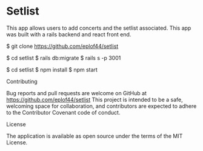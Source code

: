# Setlist

This app allows users to add concerts and the setlist associated. This app was built with a rails backend and react front end.

$ git clone https://github.com/eplof44/setlist

$ cd setlist $ rails db:migrate $ rails s -p 3001

$ cd setlist $ npm install $ npm start

Contributing

Bug reports and pull requests are welcome on GitHub at https://github.com/eplof44/setlist This project is intended to be a safe, welcoming space for collaboration, and contributors are expected to adhere to the Contributor Covenant code of conduct.

License

The application is available as open source under the terms of the MIT License.
